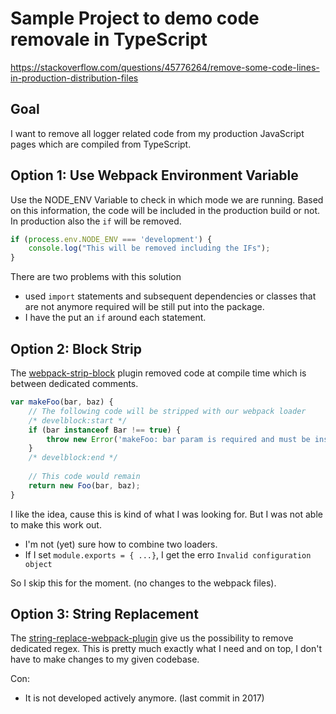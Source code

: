 # Sample Project to demo code removale in TypeScript

https://stackoverflow.com/questions/45776264/remove-some-code-lines-in-production-distribution-files

## Goal 

I want to remove all logger related code from my production JavaScript pages which are compiled from TypeScript.


## Option 1: Use Webpack Environment Variable

Use the NODE_ENV Variable to check in which mode we are running. Based on this information, the code will be included in
the production build or not. In production also the `if` will be removed. 

```JavaScript
if (process.env.NODE_ENV === 'development') {
    console.log("This will be removed including the IFs");
}
```

There are two problems with this solution
* used `import` statements and subsequent dependencies or classes that are not anymore required will be still put into the package.
* I have the put an `if` around each statement.

## Option 2: Block Strip

The [webpack-strip-block](https://www.npmjs.com/package/webpack-strip-block) plugin removed code at compile time which 
is between dedicated comments.

```JavaScript
var makeFoo(bar, baz) {
    // The following code will be stripped with our webpack loader
    /* develblock:start */
    if (bar instanceof Bar !== true) {
        throw new Error('makeFoo: bar param is required and must be instance of Bar');
    }
    /* develblock:end */
 
    // This code would remain
    return new Foo(bar, baz);
}
``` 

I like the idea, cause this is kind of what I was looking for. But I was not able to make this work out.

* I'm not (yet) sure how to combine two loaders.
* If I set `module.exports = { ...}`, I get the erro `Invalid configuration object`
 
So I skip this for the moment. (no changes to the webpack files).

## Option 3: String Replacement

The [string-replace-webpack-plugin](https://www.npmjs.com/package/string-replace-webpack-plugin) give us the possibility 
to remove dedicated regex. This is pretty much exactly what I need and on top, I don't have to make changes to my given codebase. 



Con:
* It is not developed actively anymore. (last commit in 2017)